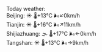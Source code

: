 Today weather:  
Beijing: ☀️ 🌡️+13°C 🌬️↙0km/h  
Tianjin: ☀️ 🌡️+16°C 🌬️↗11km/h  
Shijiazhuang: 🌫  🌡️+17°C 🌬️←0km/h  
Tangshan: ☀️ 🌡️+13°C 🌬️→9km/h  
